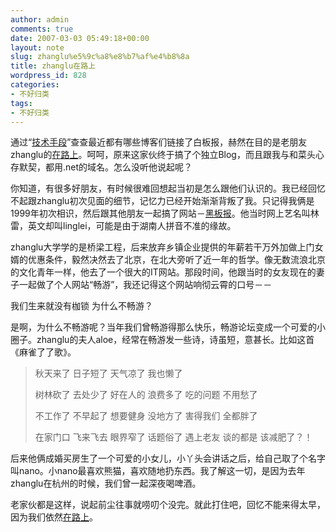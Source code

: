 ```yaml
---
author: admin
comments: true
date: 2007-03-03 05:49:18+00:00
layout: note
slug: zhanglu%e5%9c%a8%e8%b7%af%e4%b8%8a
title: zhanglu在路上
wordpress_id: 828
categories:
- 不好归类
tags:
- 不好归类
---
```


通过“[技术手段](http://www.technorati.com/search/www.wangpei.net)”查查最近都有哪些博客们链接了白板报，赫然在目的是老朋友zhanglu的[在路上](http://www.zhanglu.net/)。呵呵，原来这家伙终于搞了个独立Blog，而且跟我与和菜头心存默契，都用.net的域名。怎么没听他说起呢？

你知道，有很多好朋友，有时候很难回想起当初是怎么跟他们认识的。我已经回忆不起跟zhanglu初次见面的细节，记忆力已经开始渐渐背叛了我。只记得我俩是1999年初次相识，然后跟其他朋友一起搞了网站－[黑板报](http://www.heibanbao.net/)。他当时网上艺名叫林雷，英文却叫linglei，可能是由于湖南人拼音不准的缘故。

zhanglu大学学的是桥梁工程，后来放弃乡镇企业提供的年薪若干万外加做上门女婿的优惠条件，毅然决然去了北京，在北大旁听了近一年的哲学。像无数流浪北京的文化青年一样，他去了一个很大的IT网站。那段时间，他跟当时的女友现在的妻子一起做了个人网站“畅游”，我还记得这个网站响彻云霄的口号－－

我们生来就没有枷锁
为什么不畅游？

是啊，为什么不畅游呢？当年我们曾畅游得那么快乐，畅游论坛变成一个可爱的小圈子。zhanglu的夫人aloe，经常在畅游发一些诗，诗虽短，意甚长。比如这首《麻雀了了歌》。





<blockquote>秋天来了
日子短了
天气凉了
我也懒了

树林砍了
去处少了
好在人的
浪费多了
吃的问题
不用愁了

不工作了
不早起了
想要健身
没地方了
害得我们
全都胖了

在家门口
飞来飞去
眼界窄了
话题俗了
遇上老友
谈的都是
该减肥了？！</blockquote>



后来他俩成婚买房生了一个可爱的小女儿，小丫头会讲话之后，给自己取了个名字叫nano。小nano最喜欢熊猫，喜欢随地扔东西。我了解这一切，是因为去年zhanglu在杭州的时候，我们曾一起深夜喝啤酒。

老家伙都是这样，说起前尘往事就唠叨个没完。就此打住吧，回忆不能来得太早，因为我们依然[在路上](http://www.zhanglu.net/)。


